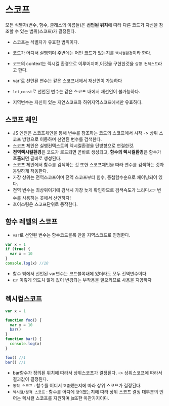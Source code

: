 # 스코프

모든 식별자(변수, 함수, 클래스의 이름들)은 **선언된 위치**에 따라 다른 코드가 자신을 참조할 수 있는 범위(스코프)가 결정된다.

- 스코프는 식별자가 유효한 범위이다.
- 코드가 어디서 실행되며 주변에는 어떤 코드가 있는지를 `렉시컬환경`이라 한다.
- 코드의 context는 렉시컬 환경으로 이루어지며,이것을 구현한것을 `실행 컨텍스트`라고 한다.

- var`로 선언된 변수는 같은 스코프내에서 재선언이 가능하다
- `let`,`const`로 선언된 변수는 같은 스코프 내에서 재선언이 불가능하다.

- 지역변수는 자신이 있는 지연스코프와 하위지역스코프에서만 유효하다.

## 스코프 체인

- JS 엔진은 스코프체인을 통해 변수를 참조하는 코드의 스코프에서 시작 -> 상위 스코프 방향으로 이동하며 선언된 변수를 검색한다.
- 스코프 체인은 실행컨텍스트의 렉시컬환경을 단방향으로 연결한것.
- **전역렉시컬환경**은 코드가 로드되면 곧바로 생성되고, **함수의 렉시컬환경**은 함수가 **호출**되면 곧바로 생성된다.
- 스코프 체인에서 함수를 검색하는 것 또한 스코프체인을 따라 변수를 검색하는 것과 동일하게 작동한다.
- 가장 상위는 전역스코프이며 전역 스코프부터 힘수, 중첩함수순으로 체이닝되어 있다.
- 전역 변수는 최상위이기에 검색시 가장 늦게 확인하므로 검색속도가 느리다.👉 변수를 사용하는 곳에서 선언하자!
- 호이스팅은 스코프단위로 동작한다.

## 함수 레벨의 스코프

- `var`로 선언된 변수는 함수코드블록 만을 지역스코프로 인정한다.

```javascript
var x = 1
if (true) {
  var x = 10
}
console.log(x) //10
```

- 함수 밖에서 선언된 var변수는 코드블록내에 있더라도 모두 전역변수이다.
- 👉 이렇게 의도치 않게 값이 변경되는 부작용을 일으키므로 사용을 지양하자

## 렉시컬스코프

```javascript
var x = 1

function foo() {
  var x = 10
  bar()
}
function bar() {
  console.log(x)
}

foo() //1
bar() //1
```

- bar함수가 정의된 위치에 따라서 상위스코프가 결정된다. -> 상위스코프에 따라서 결과값이 결정된다.
- `동적 스코프` : 함수를 어디서 `호출`했는지에 따라 상위 스코프가 결정된다.
- `렉시컬/정적 스코프` : 함수를 어디에 `정의`했는지에 따라 상위 스코프 결정
  대부분의 언어는 렉시컬 스코프를 지원하며 js또한 마찬가지이다.
